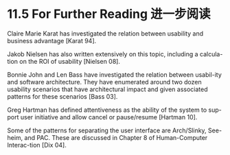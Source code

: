 11.5 For Further Reading 进一步阅读
===

Claire Marie Karat has investigated the relation between usability and business advantage [Karat 94].

Jakob Nielsen has also written extensively on this topic, including a calcula-tion on the ROI of usability [Nielsen 08].

Bonnie John and Len Bass have investigated the relation between usabil-ity and software architecture. They have enumerated around two dozen usability scenarios that have architectural impact and given associated patterns for these scenarios [Bass 03].

Greg Hartman has defined attentiveness as the ability of the system to sup-port user initiative and allow cancel or pause/resume [Hartman 10].

Some of the patterns for separating the user interface are Arch/Slinky, See-heim, and PAC. These are discussed in Chapter 8 of Human-Computer Interac-tion [Dix 04].
